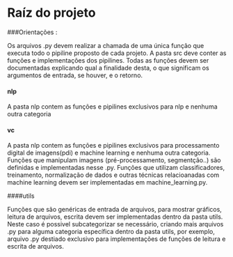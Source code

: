 # Raíz do projeto
###Orientações :

Os arquivos .py devem realizar a chamada de uma única função que executa todo o pipiline proposto de cada projeto.
A pasta src deve conter as funções e implementações dos pipilines. 
Todas as funções devem ser documentadas explicando
qual a finalidade desta, o que significam os argumentos de entrada, se houver, e o retorno.

#### nlp

A pasta nlp contem as funções e pipilines exclusivos para nlp e nenhuma outra categoria


#### vc

A pasta nlp contem as funções e pipilines exclusivos para processamento digital de imagens(pdi) e machine learning e nenhuma outra categoria.
Funções que manipulam imagens (pré-processamento, segmentção..) são definidas e implementadas nesse .py.
Funções que utilizam classificadores, treinamento, normalização de dados e outras técnicas relacioanadas com machine learning
devem ser implementadas em machine_learning.py.


####utils

Funções que são genéricas de entrada de arquivos, para mostrar gráficos, leitura de arquivos, escrita devem ser implementadas dentro  da pasta utils.
Neste caso é possivel subcategorizar se necessário, criando mais arquivos .py para alguma categoria específica dentro da pasta utils, por exemplo, arquivo .py destiado exclusivo para implementações de funções de leitura e escrita de arquivos.


